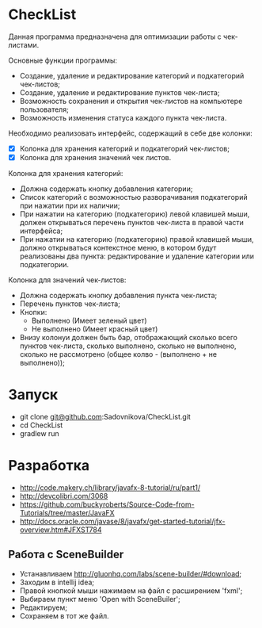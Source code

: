 # CheckList
Данная программа предназначена для оптимизации работы с чек-листами.

Основные функции программы:
* Создание, удаление и редактирование категорий и подкатегорий чек-листов;
* Создание, удаление и редактирование пунктов чек-листа; 
* Возможность сохранения и открытия чек-листов на компьютере пользователя;
* Возможность изменения статуса каждого пункта чек-листа.
    
    
Необходимо реализовать интерфейс, содержащий в себе две колонки:
- [x] Колонка для хранения категорий и подкатегорий чек-листов;
- [x] Колонка для хранения значений чек листов. 

Колонка для хранения категорий:
* Должна содержать кнопку добавления категории;
* Список категорий с возможностью разворачивания подкатегорий при нажатии при их наличии;
* При нажатии на категорию (подкатегорию) левой клавишей мыши, должен открываться перечень пунктов чек-листа в правой части интерфейса;
* При нажатии на категорию (подкатегорию) правой клавишей мыши, должно открываться контекстное меню, в котором будут реализованы два пункта: редактирование и удаление категории или подкатегории. 
    
Колонка для значений чек-листов:
* Должна содержать кнопку добавления пункта чек-листа;
* Перечень пунктов чек-листа;
* Кнопки: 
    * Выполнено (Имеет зеленый цвет)
    * Не выполнено (Имеет красный цвет)
* Внизу колонуи должен быть бар, отображающий сколько всего пунктов чек-листа, сколько выполнено, сколько не выполнено, сколько не рассмотрено (общее колво - (выполнено + не выполнено));
   
# Запуск
* git clone git@github.com:Sadovnikova/CheckList.git
* cd CheckList
* gradlew run

# Разработка
* http://code.makery.ch/library/javafx-8-tutorial/ru/part1/
* http://devcolibri.com/3068
* https://github.com/buckyroberts/Source-Code-from-Tutorials/tree/master/JavaFX
* http://docs.oracle.com/javase/8/javafx/get-started-tutorial/jfx-overview.htm#JFXST784

## Работа с SceneBuilder
* Устанавливаем http://gluonhq.com/labs/scene-builder/#download;
* Заходим в intellij idea;
* Правой кнопкой мыши нажимаем на файл с расширением 'fxml';
* Выбираем пункт меню 'Open with SceneBuiler';
* Редактируем;
* Сохраняем в тот же файл.